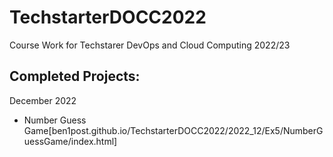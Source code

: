 # TechstarterDOCC2022
 Course Work for Techstarer DevOps and Cloud Computing 2022/23

## Completed Projects:
December 2022
- Number Guess Game[ben1post.github.io/TechstarterDOCC2022/2022_12/Ex5/NumberGuessGame/index.html] 